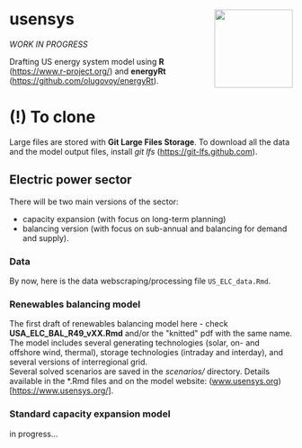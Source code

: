 # usensys  <a href='http://www.usensys.org/'><img src='man/figures/usensys.png' align="right" height="139" /></a>

*WORK IN PROGRESS*  

Drafting US energy system model using **R** (https://www.r-project.org/) and **energyRt** (https://github.com/olugovoy/energyRt).  

# (!) To clone
Large files are stored with **Git Large Files Storage**. To download all the data and the model output files, install *git lfs* (https://git-lfs.github.com).

## Electric power sector  
There will be two main versions of the sector:  
* capacity expansion (with focus on long-term planning)  
* balancing version (with focus on sub-annual and balancing for demand and supply).  

### Data 
By now, here is the data webscraping/processing file `US_ELC_data.Rmd`. 

### Renewables balancing model  
The first draft of renewables balancing model here - check **USA_ELC_BAL_R49_vXX.Rmd** and/or the "knitted" pdf with the same name. The model includes several generating technologies (solar, on- and offshore wind, thermal), storage technologies (intraday and interday), and several versions of interregional grid.  
Several solved scenarios are saved in the *scenarios/* directory. Details available in the *.Rmd files and on the model website: (www.usensys.org)[https://www.usensys.org/].   


### Standard capacity expansion model  
in progress...  


